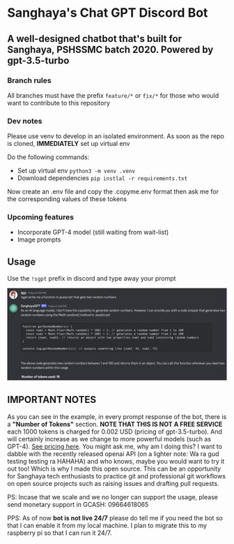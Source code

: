 # Sanghaya's Chat GPT Discord Bot

## A well-designed chatbot that's built for Sanghaya, PSHSSMC batch 2020. Powered by gpt-3.5-turbo

### Branch rules

All branches must have the prefix `feature/*` or `fix/*` for those who would want to contribute to this repository

### Dev notes

Please use venv to develop in an isolated environment.
As soon as the repo is cloned, **IMMEDIATELY** set up virtual env

Do the following commands:

* Set up virtual env `python3 -m venv .venv`
* Download dependencies `pip instlal -r requirements.txt`

Now create an .env file and copy the .copyme.env format then ask me for the corresponding values of these tokens

### Upcoming features

* Incorporate GPT-4 model (still waiting from wait-list)
* Image prompts

## Usage

Use the `!sgpt` prefix in discord and type away your prompt

![An example](assets/example.png)

## IMPORTANT NOTES

As you can see in the example, in every prompt response of the bot, there is a **"Number of Tokens"** section.
**NOTE THAT THIS IS NOT A FREE SERVICE** each 1000 tokens is charged for 0.002 USD (pricing of gpt-3.5-turbo).
And will certainly increase as we change to more powerful models (such as
GPT-4). [See pricing here](https://openai.com/pricing).
You might ask me, why am I doing this? I want to dabble with the recently released openai API (on a lighter note: Wa ra
gud testing testing ra HAHAHA)
and who knows, maybe you would want to try it out too! Which is why I made this open source. This can be an opportunity
for Sanghaya tech enthusiasts to practice git and professional git workflows on open source projects such as raising
issues and
drafting pull
requests.

PS: Incase that we scale and we no longer can support the usage, please send monetary support in GCASH: 09664618065

PPS: As of now **bot is not live 24/7** please do tell me if you need the bot so that I can enable it from my local
machine.
I plan to migrate this to my raspberry pi so that I can run it 24/7.
